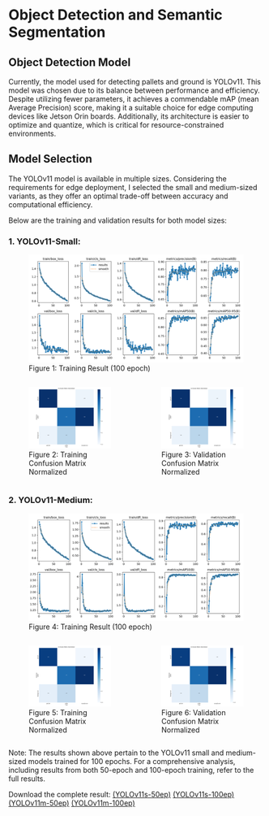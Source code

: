 # Object Detection and Semantic Segmentation

## Object Detection Model

Currently, the model used for detecting pallets and ground is YOLOv11. This model was chosen due to its balance between performance and efficiency. Despite utilizing fewer parameters, it achieves a commendable mAP (mean Average Precision) score, making it a suitable choice for edge computing devices like Jetson Orin boards. Additionally, its architecture is easier to optimize and quantize, which is critical for resource-constrained environments.

## Model Selection
The YOLOv11 model is available in multiple sizes. Considering the requirements for edge deployment, I selected the small and medium-sized variants, as they offer an optimal trade-off between accuracy and computational efficiency.

Below are the training and validation results for both model sizes:

### 1. YOLOv11-Small:

  <figure>
      <img src="../assets/img/yolov11_s_100_ep.png" alt="YOLOv11 Small" width="700">
      <figcaption>Figure 1: Training Result (100 epoch)</figcaption>
  </figure>
  
  <div style="display: flex; justify-content: space-around; align-items: flex-start; gap: 20px;">
  <figure>
      <img src="../assets/img/yolov11_s_100_ep_cmn.png" alt="YOLOv11 Medium" width="400">
      <figcaption>Figure 2: Training Confusion Matrix Normalized</figcaption>
  </figure>
  <figure>
      <img src="../assets/img/yolov11_s_100_ep_cmn.png" alt="YOLOv11 Medium" width="400">
      <figcaption>Figure 3: Validation Confusion Matrix Normalized</figcaption>
  </figure>
  </div>

### 2. YOLOv11-Medium:

  <figure>
      <img src="../assets/img/yolov11_m_100_ep.png" alt="YOLOv11 Medium" width="700">
      <figcaption>Figure 4: Training Result (100 epoch)</figcaption>
  </figure>

  <div style="display: flex; justify-content: space-around; align-items: flex-start; gap: 20px;">
  <figure>
      <img src="../assets/img/yolov11_m_100_ep_cmn.png" alt="YOLOv11 Medium" width="400">
      <figcaption>Figure 5: Training Confusion Matrix Normalized</figcaption>
  </figure>
  <figure>
      <img src="../assets/img/yolov11_m_100_ep_cmn.png" alt="YOLOv11 Medium" width="400">
      <figcaption>Figure 6: Validation Confusion Matrix Normalized</figcaption>
  </figure>
</div>

Note: The results shown above pertain to the YOLOv11 small and medium-sized models trained for 100 epochs. For a comprehensive analysis, including results from both 50-epoch and 100-epoch training, refer to the full results.

Download the complete result: [(YOLOv11s-50ep)](./assets/files/YOLOv11_s_50ep.zip) [(YOLOv11s-100ep)](./assets/files/YOLOv11_s_100ep.zip) [(YOLOv11m-50ep)](./assets/files/YOLOv11_m_50ep.zip) [(YOLOv11m-100ep)](./assets/files/YOLOv11_m_100ep.zip)

